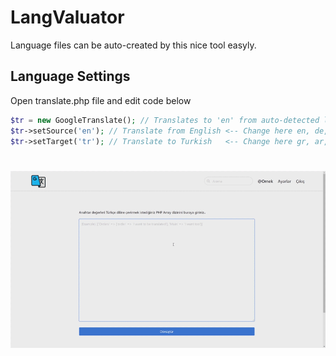 # LangValuator
Language files can be auto-created by this nice tool easyly.

## Language Settings

Open translate.php file and edit code below

```php
$tr = new GoogleTranslate(); // Translates to 'en' from auto-detected language by default
$tr->setSource('en'); // Translate from English <-- Change here en, de, fr, any other language
$tr->setTarget('tr'); // Translate to Turkish   <-- Change here gr, ar, es, any other target language
```

# ![GitHub Logo](https://github.com/muffinweb/LangValuator/blob/master/LangValuator.gif)



